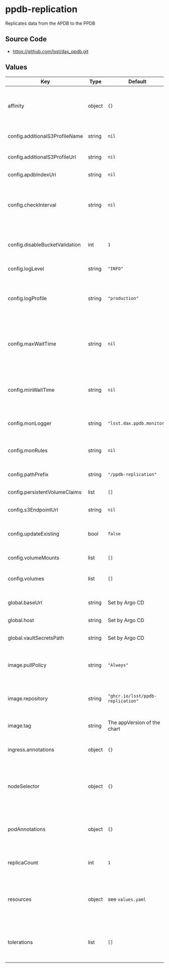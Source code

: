 # ppdb-replication

Replicates data from the APDB to the PPDB

## Source Code

* <https://github.com/lsst/dax_ppdb.git>

## Values

| Key | Type | Default | Description |
|-----|------|---------|-------------|
| affinity | object | `{}` | Affinity rules for the ppdb-replication deployment pod |
| config.additionalS3ProfileName | string | `nil` | Additional S3 profile name |
| config.additionalS3ProfileUrl | string | `nil` | Additional S3 profile URL |
| config.apdbIndexUri | string | `nil` | APDB index URI |
| config.checkInterval | string | `nil` | Time to wait before checking for new chunks, if no chunk appears |
| config.disableBucketValidation | int | `1` | Disable bucket validation in LSST S3 tools |
| config.logLevel | string | `"INFO"` | Logging level |
| config.logProfile | string | `"production"` | Logging profile (`production` for JSON, `development` for human-friendly) |
| config.maxWaitTime | string | `nil` | Maximum time to wait before replicating a chunk after next chunk appears |
| config.minWaitTime | string | `nil` | Minimum time to wait before replicating a chunk after next chunk appears |
| config.monLogger | string | `"lsst.dax.ppdb.monitor"` | Name of logger for monitoring |
| config.monRules | string | `nil` | Comma-separated list of monitoring filter rules |
| config.pathPrefix | string | `"/ppdb-replication"` | URL path prefix |
| config.persistentVolumeClaims | list | `[]` | Persistent volume claims |
| config.s3EndpointUrl | string | `nil` | S3 endpoint URL |
| config.updateExisting | bool | `false` | Allow updates to already replicated data |
| config.volumeMounts | list | `[]` | Volume mounts |
| config.volumes | list | `[]` | Volumes specific to the environment |
| global.baseUrl | string | Set by Argo CD | Base URL for the environment |
| global.host | string | Set by Argo CD | Host name for ingress |
| global.vaultSecretsPath | string | Set by Argo CD | Base path for Vault secrets |
| image.pullPolicy | string | `"Always"` | Pull policy for the ppdb-replication image |
| image.repository | string | `"ghcr.io/lsst/ppdb-replication"` | Image to use in the ppdb-replication deployment |
| image.tag | string | The appVersion of the chart | Tag of image to use |
| ingress.annotations | object | `{}` | Additional annotations for the ingress rule |
| nodeSelector | object | `{}` | Node selection rules for the ppdb-replication deployment pod |
| podAnnotations | object | `{}` | Annotations for the ppdb-replication deployment pod |
| replicaCount | int | `1` | Number of deployment pods to start |
| resources | object | see `values.yaml` | Resource limits and requests for the ppdb-replication deployment pod |
| tolerations | list | `[]` | Tolerations for the ppdb-replication deployment pod |
